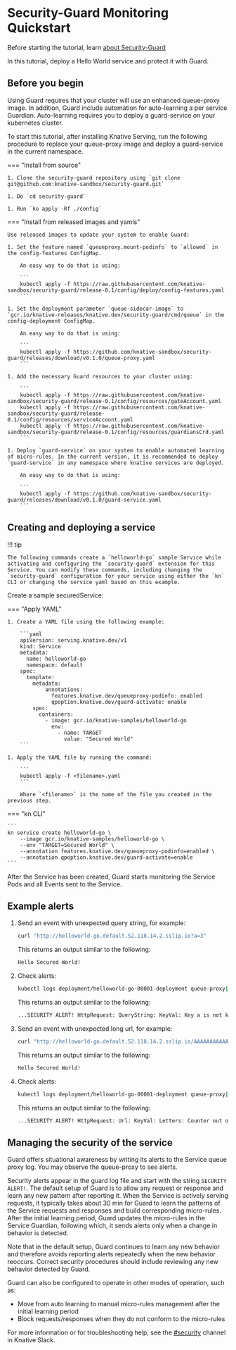 # Security-Guard Monitoring Quickstart

Before starting the tutorial, learn [about Security-Guard](./security-guard-about.md)

In this tutorial, deploy a Hello World service and protect it with Guard.

## Before you begin

Using Guard requires that your cluster will use an enhanced queue-proxy image.
In addition, Guard include automation for auto-learning a per service Guardian. Auto-learning requires you to deploy a guard-service on your kubernetes cluster.

To start this tutorial, after installing Knative Serving, run the following procedure to replace your queue-proxy image and deploy a guard-service in the current namespace.

=== "Install from source"

    1. Clone the security-guard repository using `git clone git@github.com:knative-sandbox/security-guard.git`

    1. Do `cd security-guard`

    1. Run `ko apply -Rf ./config`

=== "Install from released images and yamls"

    Use released images to update your system to enable Guard:

    1. Set the feature named `queueproxy.mount-podinfo` to `allowed` in the config-features ConfigMap.

        An easy way to do that is using:

        ```
        kubectl apply -f https://raw.githubusercontent.com/knative-sandbox/security-guard/release-0.1/config/deploy/config-features.yaml
        ```

    1. Set the deployment parameter `queue-sidecar-image` to `gcr.io/knative-releases/knative.dev/security-guard/cmd/queue` in the config-deployment ConfigMap.

        An easy way to do that is using:

        ```
        kubectl apply -f https://github.com/knative-sandbox/security-guard/releases/download/v0.1.0/queue-proxy.yaml
        ```

    1. Add the necessary Guard resources to your cluster using:

        ```
        kubectl apply -f https://raw.githubusercontent.com/knative-sandbox/security-guard/release-0.1/config/resources/gateAccount.yaml
        kubectl apply -f https://raw.githubusercontent.com/knative-sandbox/security-guard/release-0.1/config/resources/serviceAccount.yaml
        kubectl apply -f https://raw.githubusercontent.com/knative-sandbox/security-guard/release-0.1/config/resources/guardiansCrd.yaml
        ```

    1. Deploy `guard-service` on your system to enable automated learning of micro-rules. In the current version, it is recommended to deploy `guard-service` in any namespace where knative services are deployed.

        An easy way to do that is using:

        ```
        kubectl apply -f https://github.com/knative-sandbox/security-guard/releases/download/v0.1.0/guard-service.yaml
        ```

## Creating and deploying a service

!!! tip

    The following commands create a `helloworld-go` sample Service while activating and configuring the `security-guard` extension for this Service. You can modify these commands, including changing the `security-guard` configuration for your service using either the `kn` CLI or changing the service yaml based on this example.

Create a sample securedService:

=== "Apply YAML"

    1. Create a YAML file using the following example:

        ```yaml
        apiVersion: serving.knative.dev/v1
        kind: Service
        metadata:
          name: helloworld-go
          namespace: default
        spec:
          template:
            metadata:
                annotations:
                  features.knative.dev/queueproxy-podinfo: enabled
                  qpoption.knative.dev/guard-activate: enable
            spec:
              containers:
                - image: gcr.io/knative-samples/helloworld-go
                  env:
                    - name: TARGET
                      value: "Secured World"
        ```

    1. Apply the YAML file by running the command:

        ```
        kubectl apply -f <filename>.yaml
        ```

        Where `<filename>` is the name of the file you created in the previous step.

=== "kn CLI"

    ```
    kn service create helloworld-go \
        --image gcr.io/knative-samples/helloworld-go \
        --env "TARGET=Secured World" \
        --annotation features.knative.dev/queueproxy-podinfo=enabled \
        --annotation qpoption.knative.dev/guard-activate=enable
    ```

After the Service has been created, Guard starts monitoring the Service Pods and all Events sent to the Service.

## Example alerts

1. Send an event with unexpected query string, for example:

     ```bash
     curl "http://helloworld-go.default.52.118.14.2.sslip.io?a=3"
     ```

     This returns an output similar to the following:

     ```sh
     Hello Secured World!
     ```

1. Check alerts:

     ```bash
     kubectl logs deployment/helloworld-go-00001-deployment queue-proxy|grep "SECURITY ALERT!"
     ```

     This returns an output similar to the following:

     ```sh
     ...SECURITY ALERT! HttpRequest: QueryString: KeyVal: Key a is not known...
     ```

1. Send an event with unexpected long url, for example:

     ```bash
     curl "http://helloworld-go.default.52.118.14.2.sslip.io/AAAAAAAAAAAAAAAA"
     ```

     This returns an output similar to the following:

     ```sh
     Hello Secured World!
     ```

1. Check alerts:

     ```bash
     kubectl logs deployment/helloworld-go-00001-deployment queue-proxy|grep "SECURITY ALERT!"
     ```

     This returns an output similar to the following:

     ```sh
     ...SECURITY ALERT! HttpRequest: Url: KeyVal: Letters: Counter out of Range: 16...
     ```


## Managing the security of the service

Guard offers situational awareness by writing its alerts to the Service queue proxy log. You may observe the queue-proxy to see alerts.

Security alerts appear in the guard log file and start with the string `SECURITY ALERT!`. The default setup of Guard is to allow any request or response and learn any new pattern after reporting it. When the Service is actively serving requests, it typically takes about 30 min for Guard to learn the patterns of the Service requests and responses and build corresponding micro-rules. After the initial learning period, Guard updates the micro-rules in the Service Guardian, following which, it sends alerts only when a change in behavior is detected.

Note that in the default setup, Guard continues to learn any new behavior and therefore avoids reporting alerts repeatedly when the new behavior reoccurs. Correct security procedures should include reviewing any new behavior detected by Guard.

Guard can also be configured to operate in other modes of operation, such as:

* Move from auto learning to manual micro-rules management after the initial learning period
* Block requests/responses when they do not conform to the micro-rules

For more information or for troubleshooting help, see the [#security](https://knative.slack.com/archives/CBYV1E0TG) channel in Knative Slack.
